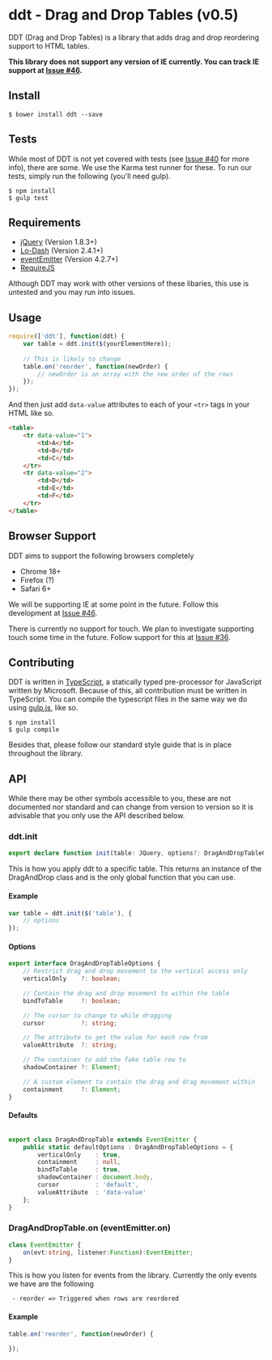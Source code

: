 ddt - Drag and Drop Tables (v0.5)
===

DDT (Drag and Drop Tables) is a library that adds drag and drop reordering support to HTML tables. 

**This library does not support any version of IE currently. You can track IE support at [Issue #46](https://github.com/parallax/ddt/issues/46).**

## Install

```
$ bower install ddt --save
```

## Tests

While most of DDT is not yet covered with tests (see [Issue #40](https://github.com/parallax/ddt/issues/40) for more info), there are some. We use the Karma test runner for these. To run our tests, simply run the following (you'll need gulp).

```
$ npm install
$ gulp test
```

## Requirements

 - [jQuery](http://jquery.com) (Version 1.8.3+)
 - [Lo-Dash](http://lodash.com/) (Version 2.4.1+)
 - [eventEmitter](https://github.com/Wolfy87/EventEmitter) (Version 4.2.7+)
 - [RequireJS](http://requirejs.org/)

Although DDT may work with other versions of these libaries, this use is untested and you may run into issues.

## Usage

```js
require(['ddt'], function(ddt) {
	var table = ddt.init($(yourElementHere)); 
	
	// This is likely to change
	table.on('reorder', function(newOrder) {
	    // newOrder is an array with the new order of the rows
	});
});
```

And then just add `data-value` attributes to each of your `<tr>` tags in your HTML like so.

```html
<table>
	<tr data-value="1">
		<td>A</td>
		<td>B</td>
		<td>C</td>
	</tr>
	<tr data-value="2">
        <td>D</td>
        <td>E</td>
        <td>F</td>
    </tr>
</table>
```

## Browser Support

DDT aims to support the following browsers completely

 - Chrome 18+
 - Firefox (?)
 - Safari 6+

We will be supporting IE at some point in the future. Follow this development at  [Issue #46](https://github.com/parallax/ddt/issues/46).

There is currently no support for touch. We plan to investigate supporting touch some time in the future. Follow support for this at [Issue #36](https://github.com/parallax/ddt/issues/36).

## Contributing

DDT is written in [TypeScript](http://www.typescriptlang.org/), a statically typed pre-processor for JavaScript written by Microsoft. Because of this, all contribution must be written in TypeScript. You can compile the typescript files in the same way we do using [gulp.js](http://gulpjs.com/), like so.

```
$ npm install
$ gulp compile
```

Besides that, please follow our standard style guide that is in place throughout the library.

## API

While there may be other symbols accessible to you, these are not documented nor standard and can change from version to version so it is advisable that you only use the API described below.

### ddt.init

```typescript
export declare function init(table: JQuery, options?: DragAndDropTableOptions): DragAndDropTable;
```

This is how you apply ddt to a specific table. This returns an instance of the DragAndDrop class and is the only global function that you can use.

#### Example

```js
var table = ddt.init($('table'), {
    // options
});
```

#### Options

```typescript
export interface DragAndDropTableOptions {
    // Restrict drag and drop movement to the vertical access only
    verticalOnly    ?: boolean;

    // Contain the drag and drop movement to within the table
    bindToTable     ?: boolean;

    // The cursor to change to while dragging
    cursor          ?: string;

    // The attribute to get the value for each row from
    valueAttribute  ?: string;

    // The container to add the fake table row to
    shadowContainer ?: Element;

    // A custom element to contain the drag and drag movement within
    containment     ?: Element;
}
```

#### Defaults

```typescript

export class DragAndDropTable extends EventEmitter {
    public static defaultOptions : DragAndDropTableOptions = {
        verticalOnly    : true,
        containment     : null,
        bindToTable     : true,
        shadowContainer : document.body,
        cursor          : 'default',
        valueAttribute  : 'data-value'
    };
}
```

### DragAndDropTable.on (eventEmitter.on)

```typescript
class EventEmitter {
    on(evt:string, listener:Function):EventEmitter;
}
```

This is how you listen for events from the library. Currently the only events we have are the following

 ```
  - reorder => Triggered when rows are reordered
 ```

#### Example

 ```js
 table.on('reorder', function(newOrder) {

 });
 ```
